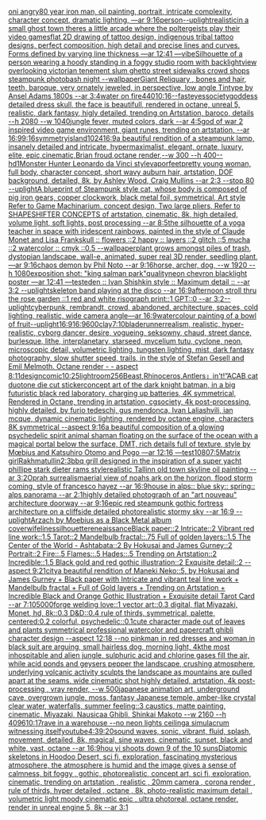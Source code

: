 [oni angry](https://www.ebank.nz/aiartgenerator?category=oni%20angry)[80 year iron man, oil painting, portrait, intricate complexity, character concept, dramatic lighting, —ar 9:16](https://www.ebank.nz/aiartgenerator?category=80%20year%20iron%20man%2C%20oil%20painting%2C%20portrait%2C%20intricate%20complexity%2C%20character%20concept%2C%20dramatic%20lighting%2C%20%E2%80%94ar%209%3A16)[person](https://www.ebank.nz/aiartgenerator?category=person)[--uplight](https://www.ebank.nz/aiartgenerator?category=--uplight)[realistic](https://www.ebank.nz/aiartgenerator?category=realistic)[in a small ghost town theres a little arcade where the poltergeists play their video games](https://www.ebank.nz/aiartgenerator?category=in%20a%20small%20ghost%20town%20theres%20a%20little%20arcade%20where%20the%20poltergeists%20play%20their%20video%20games)[flat 2D drawing of tattoo design, indigenous tribal tattoo designs,  perfect composition, high detail and precise lines and curves. Forms defined by varying line thickness —ar 12:41 —vibe](https://www.ebank.nz/aiartgenerator?category=flat%202D%20drawing%20of%20tattoo%20design%2C%20indigenous%20tribal%20tattoo%20designs%2C%20%20perfect%20composition%2C%20high%20detail%20and%20precise%20lines%20and%20curves.%20Forms%20defined%20by%20varying%20line%20thickness%20%E2%80%94ar%2012%3A41%20%E2%80%94vibe)[Silhouette of a person wearing a hoody standing in a foggy studio room with backlight](https://www.ebank.nz/aiartgenerator?category=Silhouette%20of%20a%20person%20wearing%20a%20hoody%20standing%20in%20a%20foggy%20studio%20room%20with%20backlight)[view overlooking victorian tenement slum ghetto street sidewalks crowd shops steampunk photobash night --wallpaper](https://www.ebank.nz/aiartgenerator?category=view%20overlooking%20victorian%20tenement%20slum%20ghetto%20street%20sidewalks%20crowd%20shops%20steampunk%20photobash%20night%20--wallpaper)[Giant Reliquary , bones and hair, teeth, baroque, very ornately jeweled, in perspective, low angle Tintype by Ansel Adams 1800s --ar 3:4](https://www.ebank.nz/aiartgenerator?category=Giant%20Reliquary%20%2C%20bones%20and%20hair%2C%20teeth%2C%20baroque%2C%20very%20ornately%20jeweled%2C%20in%20perspective%2C%20low%20angle%20Tintype%20by%20Ansel%20Adams%201800s%20--ar%203%3A4)[water on fire](https://www.ebank.nz/aiartgenerator?category=water%20on%20fire)[440](https://www.ebank.nz/aiartgenerator?category=440)[10:16](https://www.ebank.nz/aiartgenerator?category=10%3A16)[--fast](https://www.ebank.nz/aiartgenerator?category=--fast)[eyes](https://www.ebank.nz/aiartgenerator?category=eyes)[society](https://www.ebank.nz/aiartgenerator?category=society)[goddess detailed dress skull, the face is beautifull, rendered in octane, unreal 5, realistic, dark fantasy, higly detailed, trending on Artstation, baroco, details --h 2080 --w 1040](https://www.ebank.nz/aiartgenerator?category=goddess%20detailed%20dress%20skull%2C%20the%20face%20is%20beautifull%2C%20rendered%20in%20octane%2C%20unreal%205%2C%20realistic%2C%20dark%20fantasy%2C%20higly%20detailed%2C%20trending%20on%20Artstation%2C%20baroco%2C%20details%20--h%202080%20--w%201040)[jungle fever, muted colors, dark --ar 4:5](https://www.ebank.nz/aiartgenerator?category=jungle%20fever%2C%20muted%20colors%2C%20dark%20--ar%204%3A5)[god of war 2 inspired video game environment, giant runes, trending on artstation, --ar 16:9](https://www.ebank.nz/aiartgenerator?category=god%20of%20war%202%20inspired%20video%20game%20environment%2C%20giant%20runes%2C%20trending%20on%20artstation%2C%20--ar%2016%3A9)[9:16](https://www.ebank.nz/aiartgenerator?category=9%3A16)[symmetry](https://www.ebank.nz/aiartgenerator?category=symmetry)[island](https://www.ebank.nz/aiartgenerator?category=island)[1024](https://www.ebank.nz/aiartgenerator?category=1024)[16:9](https://www.ebank.nz/aiartgenerator?category=16%3A9)[a beautiful rendition of a steampunk lamp, insanely detailed and intricate, hypermaximalist, elegant, ornate, luxury, elite, epic,cinematic,Brian froud,octane render,--w 300 --h 400](https://www.ebank.nz/aiartgenerator?category=a%20beautiful%20rendition%20of%20a%20steampunk%20lamp%2C%20insanely%20detailed%20and%20intricate%2C%20hypermaximalist%2C%20elegant%2C%20ornate%2C%20luxury%2C%20elite%2C%20epic%2Ccinematic%2CBrian%20froud%2Coctane%20render%2C--w%20300%20--h%20400)[--hd](https://www.ebank.nz/aiartgenerator?category=--hd)[1](https://www.ebank.nz/aiartgenerator?category=1)[Monster Hunter Leonardo da Vinci style](https://www.ebank.nz/aiartgenerator?category=Monster%20Hunter%20Leonardo%20da%20Vinci%20style)[vapor](https://www.ebank.nz/aiartgenerator?category=vapor)[feet](https://www.ebank.nz/aiartgenerator?category=feet)[pretty young woman, full body, character concept, short wavy auburn hair, artstation, DOF background, detailed, 8k, by Ashley Wood, Craig Mullins --ar 2:3 --stop 80 --uplight](https://www.ebank.nz/aiartgenerator?category=pretty%20young%20woman%2C%20full%20body%2C%20character%20concept%2C%20short%20wavy%20auburn%20hair%2C%20artstation%2C%20DOF%20background%2C%20detailed%2C%208k%2C%20by%20Ashley%20Wood%2C%20Craig%20Mullins%20--ar%202%3A3%20--stop%2080%20--uplight)[A blueprint of Steampunk style cat, whose body is composed of pig iron gears, copper clockwork, black metal foil, symmetrical, Art style Refer to Game Machinarium.  concept design, Two large pliers, Refer to SHAPESHIFTER CONCEPTS  of artstation, cinematic,  8k, high detailed,  volume light,  soft lights,  post processing    --ar 8:5](https://www.ebank.nz/aiartgenerator?category=A%20blueprint%20of%20Steampunk%20style%20cat%2C%20whose%20body%20is%20composed%20of%20pig%20iron%20gears%2C%20copper%20clockwork%2C%20black%20metal%20foil%2C%20symmetrical%2C%20Art%20style%20Refer%20to%20Game%20Machinarium.%20%20concept%20design%2C%20Two%20large%20pliers%2C%20Refer%20to%20SHAPESHIFTER%20CONCEPTS%20%20of%20artstation%2C%20cinematic%2C%20%208k%2C%20high%20detailed%2C%20%20volume%20light%2C%20%20soft%20lights%2C%20%20post%20processing%20%20%20%20--ar%208%3A5)[the silhouette of a yoga teacher in space with iridescent rainbows, painted in the style of Claude Monet and Lisa Frank](https://www.ebank.nz/aiartgenerator?category=the%20silhouette%20of%20a%20yoga%20teacher%20in%20space%20with%20iridescent%20rainbows%2C%20painted%20in%20the%20style%20of%20Claude%20Monet%20and%20Lisa%20Frank)[skull :: flowers ::2 happy :: layers ::2 glitch ::5 mucha ::2 watercolor :: cmyk ::0.5 --wallpaper](https://www.ebank.nz/aiartgenerator?category=skull%20%3A%3A%20flowers%20%3A%3A2%20happy%20%3A%3A%20layers%20%3A%3A2%20glitch%20%3A%3A5%20mucha%20%3A%3A2%20watercolor%20%3A%3A%20cmyk%20%3A%3A0.5%20--wallpaper)[plant grows amongst piles of trash, dystopian landscape, wall-e, animated, super real 3D render, seedling plant, —ar 9:16](https://www.ebank.nz/aiartgenerator?category=plant%20grows%20amongst%20piles%20of%20trash%2C%20dystopian%20landscape%2C%20wall-e%2C%20animated%2C%20super%20real%203D%20render%2C%20seedling%20plant%2C%20%E2%80%94ar%209%3A16)[chaos demon by Phil Noto --ar 9:16](https://www.ebank.nz/aiartgenerator?category=chaos%20demon%20by%20Phil%20Noto%20--ar%209%3A16)[horse, archer, dog, --w 1920 --h 1080](https://www.ebank.nz/aiartgenerator?category=horse%2C%20archer%2C%20dog%2C%20--w%201920%20--h%201080)[exposition shot: "king salman park"](https://www.ebank.nz/aiartgenerator?category=exposition%20shot%3A%20%22king%20salman%20park%22)[quality](https://www.ebank.nz/aiartgenerator?category=quality)[neon chevron blacklight poster —ar 12:41 —test](https://www.ebank.nz/aiartgenerator?category=neon%20chevron%20blacklight%20poster%20%E2%80%94ar%2012%3A41%20%E2%80%94test)[eden :: Ivan Shishkin style :: Maximum detail :: --ar 3:2 --uplight](https://www.ebank.nz/aiartgenerator?category=eden%20%3A%3A%20Ivan%20Shishkin%20style%20%3A%3A%20Maximum%20detail%20%3A%3A%20--ar%203%3A2%20--uplight)[skeleton band playing at the disco --ar 16:9](https://www.ebank.nz/aiartgenerator?category=skeleton%20band%20playing%20at%20the%20disco%20--ar%2016%3A9)[afternoon stroll thru the rose garden ::1  red and white risograph print::1 GPT::0 --ar 3:2](https://www.ebank.nz/aiartgenerator?category=afternoon%20stroll%20thru%20the%20rose%20garden%20%3A%3A1%20%20red%20and%20white%20risograph%20print%3A%3A1%20GPT%3A%3A0%20--ar%203%3A2)[--uplight](https://www.ebank.nz/aiartgenerator?category=--uplight)[cyberpunk, rembrandt, crowd, abandoned, architecture, spaces, cold lighting, realistic, wide camera angle—ar 16:9](https://www.ebank.nz/aiartgenerator?category=cyberpunk%2C%20rembrandt%2C%20crowd%2C%20abandoned%2C%20architecture%2C%20spaces%2C%20cold%20lighting%2C%20realistic%2C%20wide%20camera%20angle%E2%80%94ar%2016%3A9)[watercolour painting of a bowl of fruit](https://www.ebank.nz/aiartgenerator?category=watercolour%20painting%20of%20a%20bowl%20of%20fruit)[--uplight](https://www.ebank.nz/aiartgenerator?category=--uplight)[16:9](https://www.ebank.nz/aiartgenerator?category=16%3A9)[16:9](https://www.ebank.nz/aiartgenerator?category=16%3A9)[600](https://www.ebank.nz/aiartgenerator?category=600)[clay](https://www.ebank.nz/aiartgenerator?category=clay)[7:10](https://www.ebank.nz/aiartgenerator?category=7%3A10)[bladerunner](https://www.ebank.nz/aiartgenerator?category=bladerunner)[realism, realistic, hyper-realistic,  cyborg dancer, desire, vogueing, seksowny, chaud, street dance, burlesque, lithe, interplanetary, starseed, mycelium tutu, cyclone, neon, microscopic detail, volumetric lighting, tungsten lighting, mist, dark fantasy photography, slow shutter speed, trails, in the style of Stefan Gesell and Emil Melmoth. Octane render - - aspect 8:11](https://www.ebank.nz/aiartgenerator?category=realism%2C%20realistic%2C%20hyper-realistic%2C%20%20cyborg%20dancer%2C%20desire%2C%20vogueing%2C%20seksowny%2C%20chaud%2C%20street%20dance%2C%20burlesque%2C%20lithe%2C%20interplanetary%2C%20starseed%2C%20mycelium%20tutu%2C%20cyclone%2C%20neon%2C%20microscopic%20detail%2C%20volumetric%20lighting%2C%20tungsten%20lighting%2C%20mist%2C%20dark%20fantasy%20photography%2C%20slow%20shutter%20speed%2C%20trails%2C%20in%20the%20style%20of%20Stefan%20Gesell%20and%20Emil%20Melmoth.%20Octane%20render%20-%20-%20aspect%208%3A11)[design](https://www.ebank.nz/aiartgenerator?category=design)[comic](https://www.ebank.nz/aiartgenerator?category=comic)[10:25](https://www.ebank.nz/aiartgenerator?category=10%3A25)[light](https://www.ebank.nz/aiartgenerator?category=light)[room](https://www.ebank.nz/aiartgenerator?category=room)[256](https://www.ebank.nz/aiartgenerator?category=256)[Beast,Rhinoceros,Antlers」](https://www.ebank.nz/aiartgenerator?category=Beast%2CRhinoceros%2CAntlers%E3%80%8D)[in't!”](https://www.ebank.nz/aiartgenerator?category=in%27t%21%E2%80%9D)[ACAB cat duotone die cut sticker](https://www.ebank.nz/aiartgenerator?category=ACAB%20cat%20duotone%20die%20cut%20sticker)[concept art of the dark knight batman, in a big futuristic black red laboratory, charging up batteries, 4K symmetrical, Rendered in Octane, trending in artstation, cgsociety, 4k post-processing, highly detailed, by furio tedeschi, gus mendonca, Ivan Laliashvili, ian mcque, dynamic cinematic lighting, rendered by octane engine, characters 8K symmetrical --aspect 9:16](https://www.ebank.nz/aiartgenerator?category=concept%20art%20of%20the%20dark%20knight%20batman%2C%20in%20a%20big%20futuristic%20black%20red%20laboratory%2C%20charging%20up%20batteries%2C%204K%20symmetrical%2C%20Rendered%20in%20Octane%2C%20trending%20in%20artstation%2C%20cgsociety%2C%204k%20post-processing%2C%20highly%20detailed%2C%20by%20furio%20tedeschi%2C%20gus%20mendonca%2C%20Ivan%20Laliashvili%2C%20ian%20mcque%2C%20dynamic%20cinematic%20lighting%2C%20rendered%20by%20octane%20engine%2C%20characters%208K%20symmetrical%20--aspect%209%3A16)[a beautiful composition of a glowing psychedelic spirit animal shaman floating on the surface of the ocean with a magical portal below the surface, DMT,  rich details full of texture, style by Mœbius and Katsuhiro Otomo and Pogo —ar 12:16 —test](https://www.ebank.nz/aiartgenerator?category=a%20beautiful%20composition%20of%20a%20glowing%20psychedelic%20spirit%20animal%20shaman%20floating%20on%20the%20surface%20of%20the%20ocean%20with%20a%20magical%20portal%20below%20the%20surface%2C%20DMT%2C%20%20rich%20details%20full%20of%20texture%2C%20style%20by%20M%C5%93bius%20and%20Katsuhiro%20Otomo%20and%20Pogo%20%E2%80%94ar%2012%3A16%20%E2%80%94test)[1080](https://www.ebank.nz/aiartgenerator?category=1080)[7:5](https://www.ebank.nz/aiartgenerator?category=7%3A5)[Matrix girl](https://www.ebank.nz/aiartgenerator?category=Matrix%20girl)[Rakhmatullin](https://www.ebank.nz/aiartgenerator?category=Rakhmatullin)[2:3](https://www.ebank.nz/aiartgenerator?category=2%3A3)[bbq grill designed in the inspiration of a super yacht phillipe stark dieter rams style](https://www.ebank.nz/aiartgenerator?category=bbq%20grill%20designed%20in%20the%20inspiration%20of%20a%20super%20yacht%20phillipe%20stark%20dieter%20rams%20style)[realistic Tallinn old town skyline oil painting --ar 3:2](https://www.ebank.nz/aiartgenerator?category=realistic%20Tallinn%20old%20town%20skyline%20oil%20painting%20--ar%203%3A2)[Oprah surrealism](https://www.ebank.nz/aiartgenerator?category=Oprah%20surrealism)[aerial view of noahs ark on the horizon, flood storm coming, style of francesco hayez --ar 16:9](https://www.ebank.nz/aiartgenerator?category=aerial%20view%20of%20noahs%20ark%20on%20the%20horizon%2C%20flood%20storm%20coming%2C%20style%20of%20francesco%20hayez%20--ar%2016%3A9)[house in alps:: blue sky:: spring:: alps panorama --ar 2:1](https://www.ebank.nz/aiartgenerator?category=house%20in%20alps%3A%3A%20blue%20sky%3A%3A%20spring%3A%3A%20alps%20panorama%20--ar%202%3A1)[highly detailed photograph of an "art nouveau" architecture doorway --ar 9:16](https://www.ebank.nz/aiartgenerator?category=highly%20detailed%20photograph%20of%20an%20%22art%20nouveau%22%20architecture%20doorway%20--ar%209%3A16)[epic red steampunk gothic fortress architecture on a cliffside detailed photorealistic stormy sky --ar 16:9 --uplight](https://www.ebank.nz/aiartgenerator?category=epic%20red%20steampunk%20gothic%20fortress%20architecture%20on%20a%20cliffside%20detailed%20photorealistic%20stormy%20sky%20--ar%2016%3A9%20--uplight)[Arzach by Moebius as a Black Metal album cover](https://www.ebank.nz/aiartgenerator?category=Arzach%20by%20Moebius%20as%20a%20Black%20Metal%20album%20cover)[wife](https://www.ebank.nz/aiartgenerator?category=wife)[lines](https://www.ebank.nz/aiartgenerator?category=lines)[silhouette](https://www.ebank.nz/aiartgenerator?category=silhouette)[reneaissance](https://www.ebank.nz/aiartgenerator?category=reneaissance)[Black paper::2 Intricate::2 Vibrant red line work::1.5 Tarot::2 Mandelbulb fractal::.75 Full of golden layers::1.5 The Center of the World - Ashtabata::2 By Hokusai and James Gurney::2 Portrait::2 Fire::.5 Flames::.5 Hades::.5 Trending on Artstation::2 Incredible::1.5 Black gold and red gothic illustration::2 Exquisite detail::2 --aspect 9:21](https://www.ebank.nz/aiartgenerator?category=Black%20paper%3A%3A2%20Intricate%3A%3A2%20Vibrant%20red%20line%20work%3A%3A1.5%20Tarot%3A%3A2%20Mandelbulb%20fractal%3A%3A.75%20Full%20of%20golden%20layers%3A%3A1.5%20The%20Center%20of%20the%20World%20-%20Ashtabata%3A%3A2%20By%20Hokusai%20and%20James%20Gurney%3A%3A2%20Portrait%3A%3A2%20Fire%3A%3A.5%20Flames%3A%3A.5%20Hades%3A%3A.5%20Trending%20on%20Artstation%3A%3A2%20Incredible%3A%3A1.5%20Black%20gold%20and%20red%20gothic%20illustration%3A%3A2%20Exquisite%20detail%3A%3A2%20--aspect%209%3A21)[city](https://www.ebank.nz/aiartgenerator?category=city)[a beautiful rendition of Maneki Neko::5, by Hokusai and James Gurney + Black paper with Intricate and vibrant teal line work + Mandelbulb fractal + Full of Gold layers + Trending on Artstation + Incredible Black and Orange Gothic Illustration + Exquisite detail Tarot Card --ar 7:10](https://www.ebank.nz/aiartgenerator?category=a%20beautiful%20rendition%20of%20Maneki%20Neko%3A%3A5%2C%20by%20Hokusai%20and%20James%20Gurney%20%2B%20Black%20paper%20with%20Intricate%20and%20vibrant%20teal%20line%20work%20%2B%20Mandelbulb%20fractal%20%2B%20Full%20of%20Gold%20layers%20%2B%20Trending%20on%20Artstation%20%2B%20Incredible%20Black%20and%20Orange%20Gothic%20Illustration%20%2B%20Exquisite%20detail%20Tarot%20Card%20--ar%207%3A10)[5000](https://www.ebank.nz/aiartgenerator?category=5000)[forge welding love::1 vector art::0.3 digital, flat Miyazaki, Monet, hd, 8k::0.3 D&D::0.4 rule of thirds, symmetrical, palette, centered:0.2 colorful, psychedelic::0.1](https://www.ebank.nz/aiartgenerator?category=forge%20welding%20love%3A%3A1%20vector%20art%3A%3A0.3%20digital%2C%20flat%20Miyazaki%2C%20Monet%2C%20hd%2C%208k%3A%3A0.3%20D%26D%3A%3A0.4%20rule%20of%20thirds%2C%20symmetrical%2C%20palette%2C%20centered%3A0.2%20colorful%2C%20psychedelic%3A%3A0.1)[cute character made out of leaves and plants symmetrical professional watercolor and papercraft ghibli character design --aspect 12:18 --no pink](https://www.ebank.nz/aiartgenerator?category=cute%20character%20made%20out%20of%20leaves%20and%20plants%20symmetrical%20professional%20watercolor%20and%20papercraft%20ghibli%20character%20design%20--aspect%2012%3A18%20--no%20pink)[man in red dresses and woman in black suit are arguing, small hairless dog, morning light, 4k](https://www.ebank.nz/aiartgenerator?category=man%20in%20red%20dresses%20and%20woman%20in%20black%20suit%20are%20arguing%2C%20small%20hairless%20dog%2C%20morning%20light%2C%204k)[the most inhospitable and alien jungle, sulphuric acid and chlorine gases fill the air, while acid ponds and geysers pepper the landscape, crushing atmosphere, underlying volcanic activity sculpts the landscape as mountains are pulled apart at the seams, wide cinematic shot highly detailed, artstation, 4k post-processing , vray render, --w 500](https://www.ebank.nz/aiartgenerator?category=the%20most%20inhospitable%20and%20alien%20jungle%2C%20sulphuric%20acid%20and%20chlorine%20gases%20fill%20the%20air%2C%20while%20acid%20ponds%20and%20geysers%20pepper%20the%20landscape%2C%20crushing%20atmosphere%2C%20underlying%20volcanic%20activity%20sculpts%20the%20landscape%20as%20mountains%20are%20pulled%20apart%20at%20the%20seams%2C%20wide%20cinematic%20shot%20highly%20detailed%2C%20artstation%2C%204k%20post-processing%20%2C%20vray%20render%2C%20--w%20500)[japanese animation art, underground cave, overgrown jungle, moss, fantasy Japanese temple, amber-like crystal clear water, waterfalls, summer feeling::3 caustics, matte painting, cinematic, Miyazaki, Nausicaa Ghibli, Shinkai Makoto --w 2160  --h 4096](https://www.ebank.nz/aiartgenerator?category=japanese%20animation%20art%2C%20underground%20cave%2C%20overgrown%20jungle%2C%20moss%2C%20fantasy%20Japanese%20temple%2C%20amber-like%20crystal%20clear%20water%2C%20waterfalls%2C%20summer%20feeling%3A%3A3%20caustics%2C%20matte%20painting%2C%20cinematic%2C%20Miyazaki%2C%20Nausicaa%20Ghibli%2C%20Shinkai%20Makoto%20--w%202160%20%20--h%204096)[10:17](https://www.ebank.nz/aiartgenerator?category=10%3A17)[rave in a warehouse --no neon lights ceiling](https://www.ebank.nz/aiartgenerator?category=rave%20in%20a%20warehouse%20--no%20neon%20lights%20ceiling)[a simulacrum witnessing itself](https://www.ebank.nz/aiartgenerator?category=a%20simulacrum%20witnessing%20itself)[youtube](https://www.ebank.nz/aiartgenerator?category=youtube)[4:3](https://www.ebank.nz/aiartgenerator?category=4%3A3)[9:20](https://www.ebank.nz/aiartgenerator?category=9%3A20)[sound waves, sonic, vibrant, fluid, splash, movement, detailed, 8k, magical, sine waves, cinematic, sunset, black and white, vast, octane --ar 16:9](https://www.ebank.nz/aiartgenerator?category=sound%20waves%2C%20sonic%2C%20vibrant%2C%20fluid%2C%20splash%2C%20movement%2C%20detailed%2C%208k%2C%20magical%2C%20sine%20waves%2C%20cinematic%2C%20sunset%2C%20black%20and%20white%2C%20vast%2C%20octane%20--ar%2016%3A9)[hou yi shoots down 9 of the 10 suns](https://www.ebank.nz/aiartgenerator?category=hou%20yi%20shoots%20down%209%20of%20the%2010%20suns)[Diatomic skeletons in Hoodoo Desert, sci fi, exploration, fascinating mysterious atmosphere, the atmosphere is humid and the image gives a sense of calmness, bit foggy , gothic, photorealistic, concept art, sci fi, exploration, cinematic, trending on artstation , realistic , 20mm camera , corona render , rule of thirds, hyper detailed , octane , 8k, photo-realistic maximum detail , volumetric light moody cinematic epic , ultra photoreal, octane render, render in unreal engine 5, 8k --ar 3:1](https://www.ebank.nz/aiartgenerator?category=Diatomic%20skeletons%20in%20Hoodoo%20Desert%2C%20sci%20fi%2C%20exploration%2C%20fascinating%20mysterious%20atmosphere%2C%20the%20atmosphere%20is%20humid%20and%20the%20image%20gives%20a%20sense%20of%20calmness%2C%20bit%20foggy%20%2C%20gothic%2C%20photorealistic%2C%20concept%20art%2C%20sci%20fi%2C%20exploration%2C%20cinematic%2C%20trending%20on%20artstation%20%2C%20realistic%20%2C%2020mm%20camera%20%2C%20corona%20render%20%2C%20rule%20of%20thirds%2C%20hyper%20detailed%20%2C%20octane%20%2C%208k%2C%20photo-realistic%20maximum%20detail%20%2C%20volumetric%20light%20moody%20cinematic%20epic%20%2C%20ultra%20photoreal%2C%20octane%20render%2C%20render%20in%20unreal%20engine%205%2C%208k%20--ar%203%3A1)